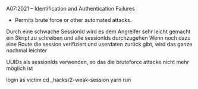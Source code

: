 A07:2021 – Identification and Authentication Failures

- Permits brute force or other automated attacks.

Durch eine schwache SessionId wird es dem Angreifer sehr leicht gemacht ein Skript zu schreiben und alle sessionIds durchzugehen
Wenn noch dazu eine Route die session verifiziert und userdaten zurück gibt, wird das ganze nochmal leichter

UUIDs als sessionIds verwenden, so das die bruteforce attacke nicht mehr möglich ist

login as victim
cd \_hacks/2-weak-session
yarn run
